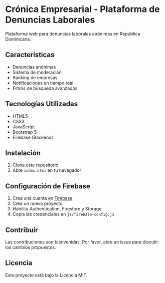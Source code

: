 # Crónica Empresarial - Plataforma de Denuncias Laborales

Plataforma web para denuncias laborales anónimas en República Dominicana.

## Características

- Denuncias anónimas
- Sistema de moderación
- Ranking de empresas
- Notificaciones en tiempo real
- Filtros de búsqueda avanzados

## Tecnologías Utilizadas

- HTML5
- CSS3
- JavaScript
- Bootstrap 5
- Firebase (Backend)

## Instalación

1. Clona este repositorio
2. Abre `index.html` en tu navegador

## Configuración de Firebase

1. Crea una cuenta en [Firebase](https://firebase.google.com)
2. Crea un nuevo proyecto
3. Habilita Authentication, Firestore y Storage
4. Copia las credenciales en `js/firebase-config.js`

## Contribuir

Las contribuciones son bienvenidas. Por favor, abre un issue para discutir los cambios propuestos.

## Licencia

Este proyecto está bajo la Licencia MIT.
